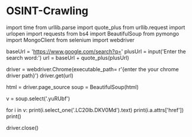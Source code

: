 # OSINT-Crawling
import time
from urllib.parse import quote_plus
from urllib.request import urlopen
import requests
from bs4 import BeautifulSoup
from pymongo import MongoClient
from selenium import webdriver

baseUrl = 'https://www.google.com/search?q='
plusUrl = input('Enter the search word:')
url = baseUrl + quote_plus(plusUrl)

driver = webdriver.Chrome(executable_path= r'{enter the your chrome driver path}')
driver.get(url)

html = driver.page_source
soup = BeautifulSoup(html)

v = soup.select('.yuRUbf')

for i in v:
    print(i.select_one('.LC20lb.DKV0Md').text)
    print(i.a.attrs['href'])
    print()

driver.close()
